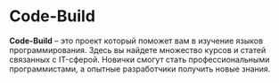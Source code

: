 # Code-Build
**Code-Build** – это проект который поможет вам в изучение языков программирования. Здесь вы найдете множество курсов и статей связанных с IT-сферой. Новички смогут стать профессиональными программистами, а опытные разработчики получить новые знания.
